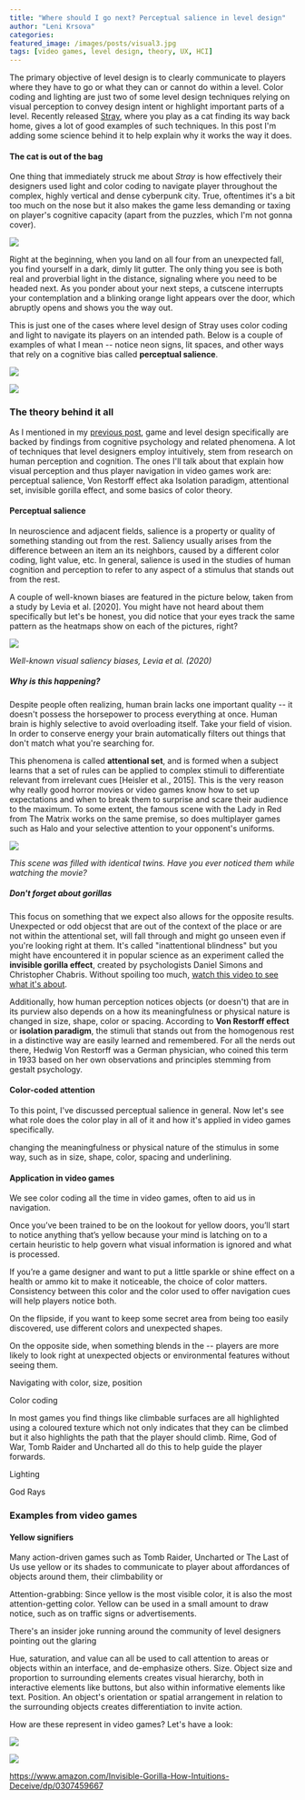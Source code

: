 ```yaml
---
title: "Where should I go next? Perceptual salience in level design"
author: "Leni Krsova"
categories: 
featured_image: /images/posts/visual3.jpg
tags: [video games, level design, theory, UX, HCI]
---
```


The primary objective of level design is to clearly communicate to players where they have to go or what they can or cannot do within a level. Color coding and lighting are just two of some level design techniques relying on visual perception to convey design intent or highlight important parts of a level. Recently released [Stray](https://store.steampowered.com/app/1332010/Stray/), where you play as a cat finding its way back home, gives a lot of good examples of such techniques. In this post I'm adding some science behind it to help explain why it works the way it does.

#### The cat is out of the bag
One thing that immediately struck me about *Stray* is how effectively their designers used light and color coding to navigate player throughout the complex, highly vertical and dense cyberpunk city. True, oftentimes it's a bit too much on the nose but it also makes the game less demanding or taxing on player's cognitive capacity (apart from the puzzles, which I'm not gonna cover). 

![](/images/posts/visual1.jpg)

Right at the beginning, when you land on all four from an unexpected fall, you find yourself in a dark, dimly lit gutter. The only thing you see is both real and proverbial light in the distance, signaling where you need to be headed next. As you ponder about your next steps, a cutscene interrupts your contemplation and a blinking orange light appears over the door, which abruptly opens and shows you the way out.

This is just one of the cases where level design of Stray uses color coding and light to navigate its players on an intended path. Below is a couple of examples of what I mean -- notice neon signs, lit spaces, and other ways that rely on a cognitive bias called **perceptual salience**.

![](/images/posts/visual5.jpg)

![](/images/posts/visual3.jpg)

### The theory behind it all
As I mentioned in my [previous post](https://lenikrsova.github.io/blog/leveldesign-resources), game and level design specifically are backed by findings from cognitive psychology and related phenomena. A lot of techniques that level designers employ intuitively, stem from research on human perception and cognition. The ones I'll talk about that explain how visual perception and thus player navigation in video games work are: perceptual salience, Von Restorff effect aka Isolation paradigm, attentional set, invisible gorilla effect, and some basics of color theory.

#### Perceptual salience
In neuroscience and adjacent fields, salience is a property or quality of something standing out from the rest. Saliency usually arises from the difference between an item an its neighbors, caused by a different color coding, light value, etc. In general, salience is used in the studies of human cognition and perception to refer to any aspect of a stimulus that stands out from the rest.

A couple of well-known biases are featured in the picture below, taken from a study by Levia et al. [2020]. You might have not heard about them specifically but let's be honest, you did notice that your eyes track the same pattern as the heatmaps show on each of the pictures, right? 

![](/images/visual-saliency.png)

*Well-known visual saliency biases, Levia et al. (2020)*

##### Why is this happening?
Despite people often realizing, human brain lacks one important quality -- it doesn't possess the horsepower to process everything at once. Human brain is highly selective to avoid overloading itself. Take your field of vision. In order to conserve energy your brain automatically filters out things that don't match what you're searching for.

This phenomena is called **attentional set**, and is formed when a subject learns that a set of rules can be applied to complex stimuli to differentiate relevant from irrelevant cues [Heisler et al., 2015]. This is the very reason why really good horror movies or video games know how to set up expectations and when to break them to surprise and scare their audience to the maximum. To some extent, the famous scene with the Lady in Red from The Matrix works on the same premise, so does multiplayer games such as Halo and your selective attention to your opponent's uniforms.

![](/images/linr.jpg)

*This scene was filled with identical twins. Have you ever noticed them while watching the movie?*

##### Don't forget about gorillas
This focus on something that we expect also allows for the opposite results. Unexpected or odd objecst that are out of the context of the place or are not within the attentional set, will fall through and might go unseen even if you're looking right at them. It's called "inattentional blindness" but you might have encountered it in popular science as an experiment called the **invisible gorilla effect**, created by psychologists Daniel Simons and Christopher Chabris. Without spoiling too much, [watch this video to see what it's about](https://www.youtube.com/watch?v=vJG698U2Mvo).

Additionally, how human perception notices objects (or doesn't) that are in its purview also depends on a how its meaningfulness or physical nature is changed in size, shape, color or spacing. According to **Von Restorff effect** or **isolation paradigm**, the stimuli that stands out from the homogenous rest in a distinctive way are easily learned and remembered. For all the nerds out there, Hedwig Von Restorff was a German physician, who coined this term in 1933 based on her own observations and principles stemming from gestalt psychology.

#### Color-coded attention
To this point, I've discussed perceptual salience in general. Now let's see what role does the color play in all of it and how it's applied in video games specifically. 

changing the meaningfulness or physical nature of the stimulus in some way, such as in size, shape, color, spacing and underlining.

#### Application in video games

We see color coding all the time in video games, often to aid us in navigation.

Once you’ve been trained to be on the lookout for yellow doors, you’ll start to notice anything that’s yellow because your mind is latching on to a certain heuristic to help govern what visual information is ignored and what is processed.

If you’re a game designer and want to put a little sparkle or shine effect on a health or ammo kit to make it noticeable, the choice of color matters. Consistency between this color and the color used to offer navigation cues will help players notice both.

On the flipside, if you want to keep some secret area from being too easily discovered, use different colors and unexpected shapes.

On the opposite side, when something blends in the -- players are more likely to look right at unexpected objects or environmental features without seeing them.

Navigating with color, size, position 

Color coding

In most games you find things like climbable surfaces are all highlighted using a coloured texture which not only indicates that they can be climbed but it also highlights the path that the player should climb. Rime, God of War, Tomb Raider and Uncharted all do this to help guide the player forwards. 

Lighting

God Rays

### Examples from video games

#### Yellow signifiers




Many action-driven games such as Tomb Raider, Uncharted or The Last of Us use yellow or its shades to communicate to player about affordances of objects around them, their climbability or 

Attention-grabbing: Since yellow is the most visible color, it is also the most attention-getting color. Yellow can be used in a small amount to draw notice, such as on traffic signs or advertisements.

There's an insider joke running around the community of level designers pointing out the glaring 

Hue, saturation, and value can all be used to call attention to areas or objects within an interface, and de-emphasize others.
Size. Object size and proportion to surrounding elements creates visual hierarchy, both in interactive elements like buttons, but also within informative elements like text.
Position. An object's orientation or spatial arrangement in relation to the surrounding objects creates differentiation to invite action.

How are these represent in video games? Let's have a look:

![](/images/posts/visual4.jpg)

![](/images/posts/visual6.jpg)

https://www.amazon.com/Invisible-Gorilla-How-Intuitions-Deceive/dp/0307459667
